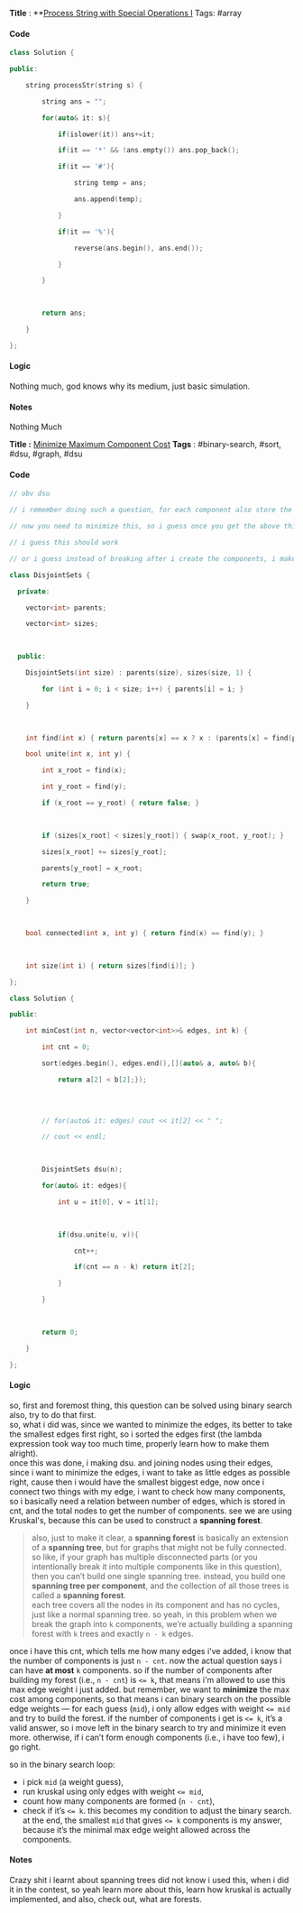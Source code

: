 **Title** : **[Process String with Special Operations I](https://leetcode.com/problems/process-string-with-special-operations-i/)
Tags: #array 

#### Code
```cpp
class Solution {

public:

    string processStr(string s) {

        string ans = "";

        for(auto& it: s){

            if(islower(it)) ans+=it;

            if(it == '*' && !ans.empty()) ans.pop_back();

            if(it == '#'){

                string temp = ans;

                ans.append(temp);

            }

            if(it == '%'){

                reverse(ans.begin(), ans.end());

            }

        }

  

        return ans;

    }

};
```
#### Logic
Nothing much, god knows why its medium, just basic simulation.
#### Notes
Nothing Much



**Title :** [Minimize Maximum Component Cost](https://leetcode.com/problems/minimize-maximum-component-cost/)
**Tags** : #binary-search, #sort, #dsu, #graph, #dsu 

#### Code
```cpp
// obv dsu

// i remember doing such a question, for each component also store the max edge weight

// now you need to minimize this, so i guess once you get the above thing, start removing the max weight edge, and keep on doing this, until you have the number of componenets that you need.

// i guess this should work

// or i guess instead of breaking after i create the components, i make the compoenents, after taking the smallest one to begin with, this way i do not have to write a code, to remove elements from compoenents

class DisjointSets {

  private:

    vector<int> parents;

    vector<int> sizes;

  

  public:

    DisjointSets(int size) : parents(size), sizes(size, 1) {

        for (int i = 0; i < size; i++) { parents[i] = i; }

    }

  

    int find(int x) { return parents[x] == x ? x : (parents[x] = find(parents[x])); }

    bool unite(int x, int y) {

        int x_root = find(x);

        int y_root = find(y);

        if (x_root == y_root) { return false; }

  

        if (sizes[x_root] < sizes[y_root]) { swap(x_root, y_root); }

        sizes[x_root] += sizes[y_root];

        parents[y_root] = x_root;

        return true;

    }

  

    bool connected(int x, int y) { return find(x) == find(y); }

  

    int size(int i) { return sizes[find(i)]; }

};

class Solution {

public:

    int minCost(int n, vector<vector<int>>& edges, int k) {

        int cnt = 0;

        sort(edges.begin(), edges.end(),[](auto& a, auto& b){

            return a[2] < b[2];});

  
  

        // for(auto& it: edges) cout << it[2] << " ";

        // cout << endl;

  

        DisjointSets dsu(n);

        for(auto& it: edges){

            int u = it[0], v = it[1];

  

            if(dsu.unite(u, v)){

                cnt++;

                if(cnt == n - k) return it[2];

            }

        }

  

        return 0;

    }

};
```
#### Logic
so, first and foremost thing, this question can be solved using binary search also, try to do that first.  
so, what i did was, since we wanted to minimize the edges, its better to take the smallest edges first right, so i sorted the edges first (the lambda expression took way too much time, properly learn how to make them alright).  
once this was done, i making dsu. and joining nodes using their edges, since i want to minimize the edges, i want to take as little edges as possible right, cause then i would have the smallest biggest edge, now once i connect two things with my edge, i want to check how many components, so i basically need a relation between number of edges, which is stored in cnt, and the total nodes to get the number of components. see we are using Kruskal's, because this can be used to construct a **spanning forest**.

> also, just to make it clear, a **spanning forest** is basically an extension of a **spanning tree**, but for graphs that might not be fully connected. so like, if your graph has multiple disconnected parts (or you intentionally break it into multiple components like in this question), then you can’t build one single spanning tree. instead, you build one **spanning tree per component**, and the collection of all those trees is called a **spanning forest**.  
> each tree covers all the nodes in its component and has no cycles, just like a normal spanning tree. so yeah, in this problem when we break the graph into `k` components, we’re actually building a spanning forest with `k` trees and exactly `n - k` edges.

once i have this cnt, which tells me how many edges i've added, i know that the number of components is just `n - cnt`. now the actual question says i can have **at most** `k` components. so if the number of components after building my forest (i.e., `n - cnt`) is `<= k`, that means i'm allowed to use this max edge weight i just added. but remember, we want to **minimize** the max cost among components, so that means i can binary search on the possible edge weights — for each guess (`mid`), i only allow edges with weight `<= mid` and try to build the forest. if the number of components i get is `<= k`, it’s a valid answer, so i move left in the binary search to try and minimize it even more. otherwise, if i can’t form enough components (i.e., i have too few), i go right.

so in the binary search loop:

- i pick `mid` (a weight guess),
- run kruskal using only edges with weight `<= mid`,
- count how many components are formed (`n - cnt`),
- check if it’s `<= k`.
this becomes my condition to adjust the binary search.
at the end, the smallest `mid` that gives `<= k` components is my answer, because it’s the minimal max edge weight allowed across the components.
#### Notes
Crazy shit i learnt about spanning trees did not know i used this, when i did it in the contest, so yeah learn more about this, learn how kruskal is actually implemented, and also, check out, what are forests.








